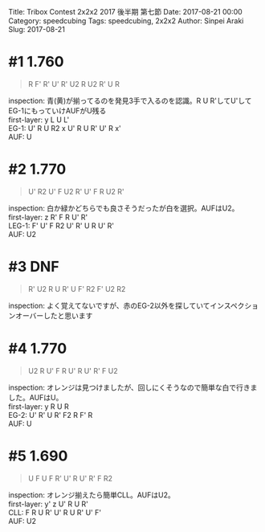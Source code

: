 Title: Tribox Contest 2x2x2 2017 後半期 第七節
Date: 2017-08-21 00:00
Category: speedcubing
Tags: speedcubing, 2x2x2
Author: Sinpei Araki
Slug: 2017-08-21

# \#1 1.760
  
> R F' R' U' R' U2 R U2 R' U R
  
inspection: 青(黄)が揃ってるのを発見3手で入るのを認識。R U R'してU'してEG-1にもっていけAUFがU残る  
first-layer: y L U L'  
EG-1: U' R U R2 x U' R U R' U' R x'  
AUF: U  
  
# \#2 1.770
  
> U' R2 U' F U2 R' U' F R U2 R'
  
inspection: 白か緑かどちらでも良さそうだったが白を選択。AUFはU2。  
first-layer: z R' F R U' R'  
LEG-1: F' U' F R2 U' R' U R U' R'  
AUF: U2  
  
# \#3 DNF  
  
> R' U2 R U R' U F' R2 F' U2 R2
  
inspection: よく覚えてないですが、赤のEG-2以外を探していてインスペクションオーバーしたと思います  
  
# \#4 1.770
  
> U2 R U' F R U' R U' R' F U2
  
inspection: オレンジは見つけましたが、回しにくそうなので簡単な白で行きました。AUFはU。  
first-layer: y R U R  
EG-2: U' R' U R' F2 R F' R  
AUF: U  
  
# \#5 1.690
  
> U F U F R' U' R U' R' F R2
  
inspection: オレンジ揃えたら簡単CLL。AUFはU2。  
first-layer: y' z U' R U R'  
CLL: F R U R' U' R U R' U' F'  
AUF: U2  
